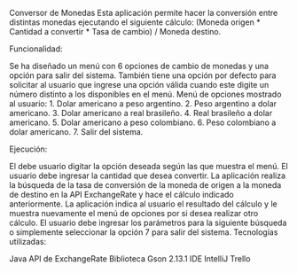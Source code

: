 Conversor de Monedas 
Esta aplicación permite hacer la conversión entre distintas monedas ejecutando el siguiente cálculo:
(Moneda origen * Cantidad a convertir * Tasa de cambio) / Moneda destino.

Funcionalidad:

Se ha diseñado un menú con 6 opciones de cambio de monedas y una opción para salir del sistema. También tiene una opción por defecto para solicitar al usuario que ingrese una opción válida cuando este digite un número distinto a los disponibles en el menú.
Menú de opciones mostrado al usuario: 1. Dolar americano a peso argentino. 2. Peso argentino a dolar americano. 3. Dolar americano a real brasileño. 4. Real brasileño a dolar americano. 5. Dolar americano a peso colombiano. 6. Peso colombiano a dolar americano. 7. Salir del sistema.

Ejecución:

El debe usuario digitar la opción deseada según las que muestra el menú.
El usuario debe ingresar la cantidad que desea convertir.
La aplicación realiza la búsqueda de la tasa de conversión de la moneda de origen a la moneda de destino en la API ExchangeRate y hace el cálculo indicado anteriormente.
La aplicación indica al usuario el resultado del cálculo y le muestra nuevamente el menú de opciones por si desea realizar otro cálculo.
El usuario debe ingresar los parámetros para la siguiente búsqueda o simplemente seleccionar la opción 7 para salir del sistema.
Tecnologías utilizadas:

Java
API de ExchangeRate
Biblioteca Gson 2.13.1
IDE IntelliJ
Trello
